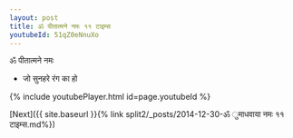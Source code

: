 ```yaml
---
layout: post
title: ॐ पीतात्मने नमः ११ टाइम्स
youtubeId: 51qZ0eNnuXo
---
```

 
 
 ॐ पीतात्मने नमः  
 
 -  जो सुनहरे रंग का हो 
 
  
 
  
 
 
 
 
 
 


{% include youtubePlayer.html id=page.youtubeId %}
 
[Next]({{ site.baseurl }}{% link  split2/_posts/2014-12-30-ॐ ुमाधवाया नमः ११ टाइम्स.md%})
 
